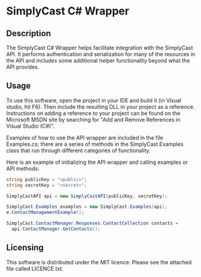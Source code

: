 ﻿<h1>SimplyCast C# Wrapper</h1>
	
<h2>Description</h2>
	
<p>The SimplyCast C# Wrapper helps facilitate integration with the SimplyCast
API. It performs authentication and serialization for many of the resources
in the API and includes some additional helper functionality beyond what the
API provides.<p>
	
<h2>Usage</h2> 
	
<p>To use this software, open the project in your IDE and build it (in Visual
studio, hit F6). Then include the resulting DLL in your project as a 
reference. Instructions on adding a reference to your project can be found 
on the Microsoft MSDN site by searching for	"Add and Remove References in 
Visual Studio (C#)".</p>
	
<p>Examples of how to use the API wrapper are included in the file Examples.cs;
there are a series of methods in the SimplyCast.Examples class that run 
through different categories of functionality.</p>
	
<p>Here is an example of initializing the API wrapper and calling examples or
API methods:</p>
	
```csharp
string publicKey = "<public>";
string secretKey = "<secret>";

SimplyCastAPI api = new SimplyCastAPI(publicKey, secretKey);

SimplyCast.Examples examples = new SimplyCast.Examples(api);
e.ContactManagementExample();

SimplyCast.ContactManager.Responses.ContactCollection contacts = 
  api.ContactManager.GetContacts();
```
	
<h2>Licensing</h2>
	
<p>This software is distributed under the MIT licence. Please see the attached 
file called LICENCE.txt.</p>